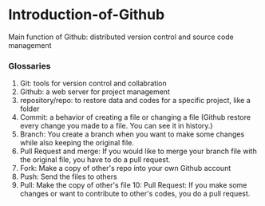 # Introduction-of-Github

Main function of Github: distributed version control and source code management

### Glossaries

1. Git: tools for version control and collabration
2. Github: a web server for project management
3. repository/repo: to restore data and codes for a specific project, like a folder
4. Commit: a behavior of creating a file or changing a file (Github restore every change you made to a file. You can see it in history.)
5. Branch: You create a branch when you want to make some changes while also keeping the original file.
6. Pull Request and merge: If you would like to merge your branch file with the original file, you have to do a pull request.
7. Fork: Make a copy of other's repo into your own Github account
8. Push: Send the files to others
9. Pull: Make the copy of other's file
10: Pull Request: If you make some changes or want to contribute to other's codes, you do a pull request.
